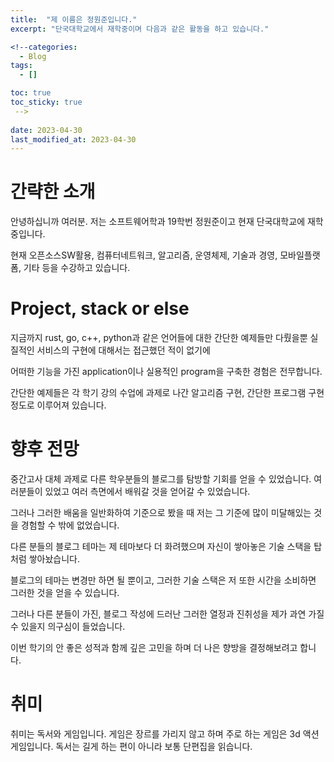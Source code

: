 ```yaml
---
title:  "제 이름은 정원준입니다."
excerpt: "단국대학교에서 재학중이며 다음과 같은 활동을 하고 있습니다."

<!--categories:
  - Blog
tags:
  - []

toc: true
toc_sticky: true
 -->
 
date: 2023-04-30
last_modified_at: 2023-04-30
---
```

<!--본문 시작-->
# 간략한 소개

안녕하십니까 여러분. 저는 소프트웨어학과 19학번 정원준이고 현재 단국대학교에 재학중입니다.

<!--![image](https://encrypted-tbn0.gstatic.com/images?q=tbn:ANd9GcQ13OvrfNt4J9P0fXCZjhQ5UJ-xyOlLHAgu5w&usqp=CAU)

~~**프로필을 이렇게 정한 이유는 앉아서 밥 벌어먹고 싶어서 그랬습니다**~~-->

현재 오픈소스SW활용, 컴퓨터네트워크, 알고리즘, 운영체제, 기술과 경영, 모바일플랫폼, 기타 등을 수강하고 있습니다. 

# Project, stack or else

지금까지 rust, go, c++, python과 같은 언어들에 대한 간단한 예제들만 다뤘을뿐 실질적인 서비스의 구현에 대해서는 접근했던 적이 없기에 

어떠한 기능을 가진 application이나 실용적인 program을 구축한 경험은 전무합니다.

간단한 예제들은 각 학기 강의 수업에 과제로 나간 알고리즘 구현, 간단한 프로그램 구현 정도로 이루어져 있습니다.

# 향후 전망 

중간고사 대체 과제로 다른 학우분들의 블로그를 탐방할 기회를 얻을 수 있었습니다. 여러분들이 있었고 여러 측면에서 배워갈 것을 얻어갈 수 있었습니다.

그러나 그러한 배움을 일반화하여 기준으로 봤을 때 저는 그 기준에 많이 미달해있는 것을 경험할 수 밖에 없었습니다. 

다른 분들의 블로그 테마는 제 테마보다 더 화려했으며 자신이 쌓아놓은 기술 스택을 탑처럼 쌓아놨습니다. 

블로그의 테마는 변경만 하면 될 뿐이고, 그러한 기술 스택은 저 또한 시간을 소비하면 그러한 것을 얻을 수 있습니다. 

그러나 다른 분들이 가진, 블로그 작성에 드러난 그러한 열정과 진취성을 제가 과연 가질 수 있을지 의구심이 들었습니다. 

이번 학기의 안 좋은 성적과 함께 깊은 고민을 하며 더 나은 향방을 결정해보려고 합니다.

# 취미 

취미는 독서와 게임입니다. 게임은 장르를 가리지 않고 하며 주로 하는 게임은 3d 액션 게임입니다. 독서는 길게 하는 편이 아니라 보통 단편집을 읽습니다. 




